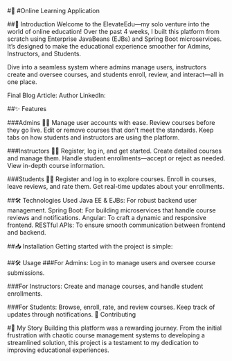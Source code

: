 #🌟 #Online Learning Application

##🚀 Introduction
Welcome to the ElevateEdu—my solo venture into the world of online education! Over the past 4 weeks, 
I built this platform from scratch using Enterprise JavaBeans (EJBs) and Spring Boot microservices. 
It’s designed to make the educational experience smoother for Admins, Instructors, and Students.

Dive into a seamless system where admins manage users, instructors create and oversee courses, and students enroll, review, and interact—all in one place.

Final Blog Article: 
Author LinkedIn: 

##✨ Features

###Admins 👨‍💼
Manage user accounts with ease.
Review courses before they go live.
Edit or remove courses that don’t meet the standards.
Keep tabs on how students and instructors are using the platform.

###Instructors 👨‍🏫
Register, log in, and get started.
Create detailed courses and manage them.
Handle student enrollments—accept or reject as needed.
View in-depth course information.

###Students 👨‍🎓
Register and log in to explore courses.
Enroll in courses, leave reviews, and rate them.
Get real-time updates about your enrollments.

##🛠️ Technologies Used
Java EE & EJBs: For robust backend user management.
Spring Boot: For building microservices that handle course reviews and notifications.
Angular: To craft a dynamic and responsive frontend.
RESTful APIs: To ensure smooth communication between frontend and backend.

##📥 Installation
Getting started with the project is simple:




##🛠️ Usage
###For Admins:
Log in to manage users and oversee course submissions.

###For Instructors:
Create and manage courses, and handle student enrollments.

###For Students:
Browse, enroll, rate, and review courses. Keep track of updates through notifications.
🤝 Contributing


#📝 My Story
Building this platform was a rewarding journey. 
From the initial frustration with chaotic course management systems to developing a streamlined solution, 
this project is a testament to my dedication to improving educational experiences.




